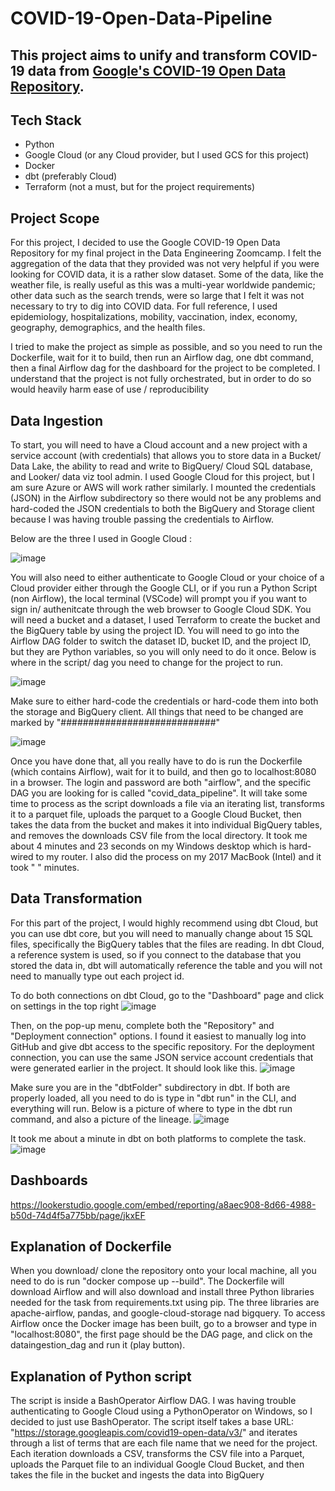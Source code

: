 # COVID-19-Open-Data-Pipeline


## This project aims to unify and transform COVID-19 data from [Google's COVID-19 Open Data Repository](https://health.google.com/covid-19/open-data/).
  
## Tech Stack
- Python
- Google Cloud (or any Cloud provider, but I used GCS for this project)
- Docker
- dbt (preferably Cloud)
- Terraform (not a must, but for the project requirements)


## Project Scope
For this project, I decided to use the Google COVID-19 Open Data Repository for my final project in the Data Engineering Zoomcamp. I felt the aggregation of the data that they provided was not very helpful if you were looking for COVID data, it is a rather slow dataset. Some of the data, like the weather file, is really useful as this was a multi-year worldwide pandemic; other data such as the search trends, were so large that I felt it was not necessary to try to dig into COVID data. For full reference, I used epidemiology, hospitalizations, mobility, vaccination, index, economy, geography, demographics, and the health files.

I tried to make the project as simple as possible, and so you need to run the Dockerfile, wait for it to build, then run an Airflow dag, one dbt command, then a final Airflow dag for the dashboard for the project to be completed. I understand that the project is not fully orchestrated, but in order to do so would heavily harm ease of use / reproducibility  


## Data Ingestion 

To start, you will need to have a Cloud account and a new project with a service account (with credentials) that allows you to store data in a Bucket/ Data Lake, the ability to read and write to BigQuery/ Cloud SQL database, and Looker/ data viz tool admin. I used Google Cloud for this project, but I am sure Azure or AWS will work rather similarly.
I mounted the credentials (JSON) in the Airflow subdirectory so there would not be any problems and hard-coded the JSON credentials to both the BigQuery and Storage client because I was having trouble passing the credentials to Airflow. 

Below are the three I used in Google Cloud :

![image](https://github.com/user-attachments/assets/4e3ee3a4-6640-4258-a9c2-64c5d2b7770d)


You will also need to either authenticate to Google Cloud or your choice of a Cloud provider either through the Google CLI, or if you run a Python Script (non Airflow), the local terminal (VSCode) will prompt you if you want to sign in/ authenitcate through the web browser to Google Cloud SDK. You will need a bucket and a dataset, I used Terraform to create the bucket and the BigQuery table by using the project ID. You will need to go into the Airflow DAG folder to switch the dataset ID, bucket ID, and the project ID, but they are Python variables, so you will only need to do it once. Below is where in the script/ dag you need to change for the project to run.

![image](https://github.com/user-attachments/assets/345bf53b-9af7-4922-b10a-417390524436)



Make sure to either hard-code the credentials or hard-code them into both the storage and BigQuery client. All things that need to be changed are marked by "############################"

![image](https://github.com/user-attachments/assets/da9a6713-9a8f-4780-a342-9d015232456e)



Once you have done that, all you really have to do is run the Dockerfile (which contains Airflow), wait for it to build, and then go to localhost:8080 in a browser. The login and password are both "airflow", and the specific DAG you are looking for is called "covid_data_pipeline". It will take some time to process as the script downloads a file via an iterating list, transforms it to a parquet file, uploads the parquet to a Google Cloud Bucket, then takes the data from the bucket and makes it into individual BigQuery tables, and removes the downloads CSV file from the local directory. It took me about 4 minutes and 23 seconds on my Windows desktop which is hard-wired to my router. I also did the process on my 2017 MacBook (Intel) and it took " " minutes.  


## Data Transformation
For this part of the project, I would highly recommend using dbt Cloud, but you can use dbt core, but you will need to manually change about 15 SQL files, specifically the BigQuery tables that the files are reading. In dbt Cloud, a reference system is used, so if you connect to the database that you stored the data in, dbt will automatically reference the table and you will not need to manually type out each project id. 

To do both connections on dbt Cloud, go to the "Dashboard" page and click on settings in the top right 
![image](https://github.com/user-attachments/assets/fc8d792e-e7ee-44e4-8add-42f383fb879a)

Then, on the pop-up menu, complete both the "Repository" and "Deployment connection" options. I found it easiest to manually log into GitHub and give dbt access to the specific repository. For the deployment connection, you can use the same JSON service account credentials that were generated earlier in the project. It should look like this.
![image](https://github.com/user-attachments/assets/9505c117-40d5-4fb8-b2b7-8e8ebd28db8c)


Make sure you are in the "dbtFolder" subdirectory in dbt. If both are properly loaded, all you need to do is type in "dbt run" in the CLI, and everything will run. Below is a picture of where to type in the dbt run command, and also a picture of the lineage. 
![image](https://github.com/user-attachments/assets/9c0eb17c-c5ed-40ba-b093-739d5b795021)

It took me about a minute in dbt on both platforms to complete the task.
![image](https://github.com/user-attachments/assets/07a058b4-feea-4d73-961c-c2b6c84698f1)


## Dashboards
https://lookerstudio.google.com/embed/reporting/a8aec908-8d66-4988-b50d-74d4f5a775bb/page/jkxEF



## Explanation of Dockerfile
When you download/ clone the repository onto your local machine, all you need to do is run "docker compose up --build". The Dockerfile will download Airflow and will also download and install three Python libraries needed for the task from requirements.txt using pip. The three libraries are apache-airflow, pandas, and google-cloud-storage nad bigquery. To access Airflow once the Docker image has been built, go to a browser and type in "localhost:8080", the first page should be the DAG page, and click on the dataingestion_dag and run it (play button).

## Explanation of Python script

The script is inside a BashOperator Airflow DAG. I was having trouble authenticating to Google Cloud using a PythonOperator on Windows, so I decided to just use BashOperator. The script itself takes a base URL: "https://storage.googleapis.com/covid19-open-data/v3/" and iterates through a list of terms that are each file name that we need for the project. Each iteration downloads a CSV, transforms the CSV file into a Parquet, uploads the Parquet file to an individual Google Cloud Bucket, and then takes the file in the bucket and ingests the data into BigQuery



